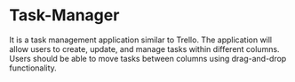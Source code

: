 # Task-Manager
It is a  task management application similar to Trello. The application will allow users to create, update, and manage tasks within different columns. Users should be able to move tasks between columns using drag-and-drop functionality.
